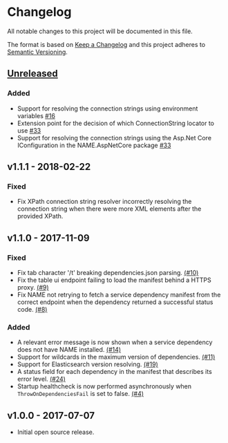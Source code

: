 # Changelog

All notable changes to this project will be documented in this file.

The format is based on [Keep a Changelog](http://keepachangelog.com/en/1.0.0/) and this project adheres to [Semantic Versioning](http://semver.org/spec/v2.0.0.html).

## [Unreleased]
### Added
* Support for resolving the connection strings using environment variables [#16](https://github.com/nosinovacao/name-sdk/issues/16)
* Extension point for the decision of which ConnectionString locator to use [#33](https://github.com/nosinovacao/name-sdk/issues/33)
* Support for resolving the connection strings using the Asp.Net Core IConfiguration in the NAME.AspNetCore package [#33](https://github.com/nosinovacao/name-sdk/issues/33)

## v1.1.1 - 2018-02-22
### Fixed
* Fix XPath connection string resolver incorrectly resolving the connection string when there were more XML elements after the provided XPath.

## v1.1.0 - 2017-11-09
### Fixed
* Fix tab character '/t' breaking dependencies.json parsing. [(#10)](https://github.com/nosinovacao/name-sdk/issues/9)
* Fix the table ui endpoint failing to load the manifest behind a HTTPS proxy. [(#9)](https://github.com/nosinovacao/name-sdk/issues/9)
* Fix NAME not retrying to fetch a service dependency manifest from the correct endpoint when the dependency returned a successful status code. [(#8)](https://github.com/nosinovacao/name-sdk/issues/8)
### Added
* A relevant error message is now shown when a service dependency does not have NAME installed. [(#14)](https://github.com/nosinovacao/name-sdk/issues/14)
* Support for wildcards in the maximum version of dependencies. [(#11)](https://github.com/nosinovacao/name-sdk/issues/11)
* Support for Elasticsearch version resolving. [(#19)](https://github.com/nosinovacao/name-sdk/issues/19)
* A status field for each dependency in the manifest that describes its error level. [(#24)](https://github.com/nosinovacao/name-sdk/issues/24)
* Startup healthcheck is now performed asynchronously when `ThrowOnDependenciesFail` is set to false. [(#4)](https://github.com/nosinovacao/name-sdk/issues/19)

## v1.0.0 - 2017-07-07
* Initial open source release.


[Unreleased]: https://github.com/nosinovacao/name-sdk/compare/v1.1.0...HEAD
